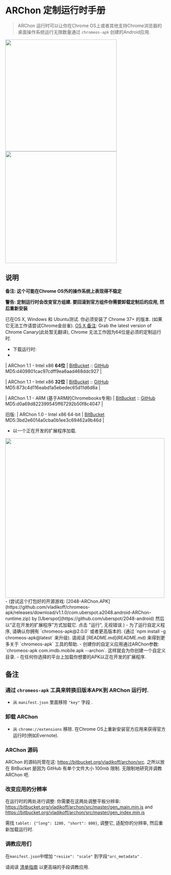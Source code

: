 # ARChon 定制运行时手册

> ARChon 运行时可以让你在Chrome OS上或者其他支持Chrome浏览器的桌面操作系统运行无限数量通过 `chromeos-apk` 创建的Android应用.

<img src="http://v14d.com/g/WinApk.jpg" width="350px" />
<img src="http://v14d.com/g/multiple.png" width="350px" />

## 说明

**备注: 这个可能在Chrome OS外的操作系统上表现得不稳定**

**警告: 定制运行时会改变官方组建. 要回滚到官方组件你需要卸载定制后的应用, 然后重新安装**

已在OS X, Windows 和 Ubuntu测试. 你必须安装了 Chrome 37+ 的版本. (如果它无法工作请尝试Chrome金丝雀).
[OS X 备注](http://www.reddit.com/r/Android/comments/2gv035/you_can_now_run_android_apps_on_chrome_for/ckmwy13): Grab the latest version of Chrome Canary(此处暂无翻译), Chrome 无法工作因为64位是必须的定制运行时.

- 下载运行时:
- 
| ARChon 1.1 - Intel x86 **64位**   | [BitBucket](https://bitbucket.org/vladikoff/archon/get/v1.1-x86_64.zip) :: [GitHub](https://github.com/vladikoff/chromeos-apk/releases/download/v3.0.0/ARChon-v1.1-x86_64.zip)   MD5:d409801cac97cdff9ea6aad468ddc927 |

| ARChon 1.1 - Intel x86 **32位**   | [BitBucket](https://bitbucket.org/vladikoff/archon/get/v1.1-x86_32.zip) :: [GitHub](https://github.com/vladikoff/chromeos-apk/releases/download/v3.0.0/ARChon-v1.1-x86_32.zip)   MD5:873c4d116eabd1a5ebedec65d11d6d8a |
 
| ARChon 1.1 - ARM (基于ARM的Chromebooks专用)  | [BitBucket](https://bitbucket.org/vladikoff/archon/get/v1.1-ARM.zip) :: [GitHub](https://github.com/vladikoff/chromeos-apk/releases/download/v3.0.0/ARChon-v1.1-ARM.zip) MD5:d0a69d822399545ff67292b50f8c4047   |


旧版:
| ARChon 1.0 - Intel x86 64-bit | [BitBucket](https://bitbucket.org/vladikoff/archon/get/v1.0.zip) MD5:3bd2e6014a0cba0b1ee3c69462a9b46d |

- 以一个正在开发的扩展程序加载.

<img src="http://v14d.com/g/chromeapks/howto.png" width="500px" />
- (尝试这个打包好的开源游戏: [2048-ARChon.APK](https://github.com/vladikoff/chromeos-apk/releases/download/v1.1.0/com.uberspot.a2048.android-ARChon-runtime.zip) by [Uberspot](https://github.com/uberspot/2048-android) 然后以“正在开发的扩展程序”方式加载它. 点击 "运行", 无视错误.)
- 为了运行自定义程序, 请确认你拥有 `chromeos-apk@2.0.0` 或者更高版本的. (通过 `npm install -g chromeos-apk@latest` 来升级). 请阅读 [README.md](README.md) 来得到更多关于 `chromeos-apk` 工具的帮助.
- 创建你的自定义应用通过ARChon参数: `chromeos-apk com.imdb.mobile.apk --archon`.
这样就会为你创建一个自定义目录.
- 在任何你选择的平台上加载你想要的APK以正在开发的扩展程序.


## 备注

### 通过 `chromeos-apk` 工具来转换旧版本APK到 ARChon 运行时.

- 从 `manifest.json` 里面移除 `"key"` 字段 .

### 卸载 ARChon

- 从 `chrome://extensions` 移除. 在Chrome OS上重新安装官方应用来获得官方运行时(例如Evernote).

### ARChon 源码

ARChon 的源码托管在这: https://bitbucket.org/vladikoff/archon/src. 之所以放在 BitBucket 是因为 GitHub 有单个文件大小 100mb 限制. 无限制地研究并调教 ARChon 吧. 

### 改变应用的分辨率

在运行时的两处进行调整: 你需要在这两处调整平板分辨率: https://bitbucket.org/vladikoff/archon/src/master/gen_main.min.js and
https://bitbucket.org/vladikoff/archon/src/master/gen_index.min.js

需找 `tablet: {"long": 1280, "short": 800}`, 调整它, 适配你的分辨率, 然后重新加载运行时. 

### 调教应用们

在`manifest.json`中增加 `"resize": "scale"` 到字段`"arc_metadata"` .

请阅读 [清单指南](manifest.md) 以更高端的手段调教应用.

